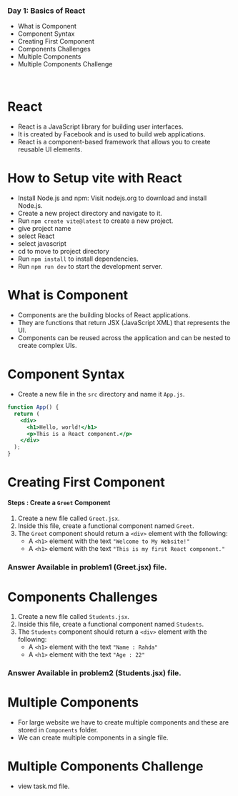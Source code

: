 ### Day 1: Basics of React

- What is Component
- Component Syntax
- Creating First Component
- Components Challenges
- Multiple Components
- Multiple Components Challenge

<br/>

# React

- React is a JavaScript library for building user interfaces.
- It is created by Facebook and is used to build web applications.
- React is a component-based framework that allows you to create reusable UI elements.

# How to Setup vite with React

- Install Node.js and npm: Visit nodejs.org to download and install Node.js.
- Create a new project directory and navigate to it.
- Run `npm create vite@latest` to create a new project.
- give project name
- select React
- select javascript
- cd to move to project directory
- Run `npm install` to install dependencies.
- Run `npm run dev` to start the development server.

# What is Component

- Components are the building blocks of React applications.
- They are functions that return JSX (JavaScript XML) that represents the UI.
- Components can be reused across the application and can be nested to create complex UIs.

# Component Syntax

- Create a new file in the `src` directory and name it `App.js`.

```jsx
function App() {
  return (
    <div>
      <h1>Hello, world!</h1>
      <p>This is a React component.</p>
    </div>
  );
}
```

# Creating First Component

#### Steps : Create a `Greet` Component

1. Create a new file called `Greet.jsx`.
2. Inside this file, create a functional component named `Greet`.
3. The `Greet` component should return a `<div>` element with the following:
   - A `<h1>` element with the text `"Welcome to My Website!"`
   - A `<h1>` element with the text `"This is my first React component."`

### Answer Available in problem1 (Greet.jsx) file.

# Components Challenges

1. Create a new file called `Students.jsx`.
2. Inside this file, create a functional component named `Students`.
3. The `Students` component should return a `<div>` element with the following:
   - A `<h1>` element with the text `"Name : Rahda"`
   - A `<h1>` element with the text `"Age : 22"`

### Answer Available in problem2 (Students.jsx) file.

# Multiple Components

- For large website we have to create multiple components and these are stored in `Components` folder.
- We can create multiple components in a single file.

# Multiple Components Challenge

- view task.md file.
